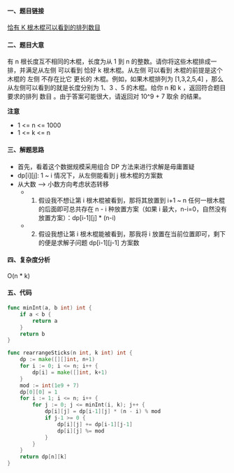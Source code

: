 #### 一、题目链接
[恰有 K 根木棍可以看到的排列数目](https://leetcode-cn.com/contest/weekly-contest-241/problems/number-of-ways-to-rearrange-sticks-with-k-sticks-visible/)

#### 二、题目大意
有 n 根长度互不相同的木棍，长度为从 1 到 n 的整数。请你将这些木棍排成一排，并满足从左侧 可以看到 恰好 k 根木棍。从左侧 可以看到 木棍的前提是这个木棍的 左侧 不存在比它 更长的 木棍。例如，如果木棍排列为 [1,3,2,5,4] ，那么从左侧可以看到的就是长度分别为 1、3 、5 的木棍。给你 n 和 k ，返回符合题目要求的排列 数目 。由于答案可能很大，请返回对 10^9 + 7 取余 的结果。

**注意**
- 1 <= n <= 1000
- 1 <= k <= n

#### 三、解题思路
- 首先，看着这个数据规模采用组合 DP 方法来进行求解是毋庸置疑
- dp[i][j]: 1 ~ i 情况下，从左侧能看到 j 根木棍的方案数
- 从大数 --> 小数方向考虑状态转移
    - 1. 假设我不想让第 i 根木棍被看到，那将其放置到 i+1 ~ n 任何一根木棍的后面即可总共存在 n - i 种放置方案（如果 i 最大，n-i=0，自然没有放置方案）：dp[i-1][j] * (n-i)
    - 2. 假设我想让第 i 根木棍能被看到，那我将 i 放置在当前位置即可，剩下的便是求解子问题 dp[i-1][j-1] 方案数

#### 四、复杂度分析
O(n * k)

#### 五、代码
```go
func minInt(a, b int) int {
	if a < b {
		return a
	}
	return b
}

func rearrangeSticks(n int, k int) int {
	dp := make([][]int, n+1)
	for i := 0; i <= n; i++ {
		dp[i] = make([]int, k+1)
	}
	mod := int(1e9 + 7)
	dp[0][0] = 1
	for i := 1; i <= n; i++ {
		for j := 0; j <= minInt(i, k); j++ {
			dp[i][j] = dp[i-1][j] * (n - i) % mod
			if j-1 >= 0 {
				dp[i][j] += dp[i-1][j-1]
				dp[i][j] %= mod
			}
		}
	}
	return dp[n][k]
}
```